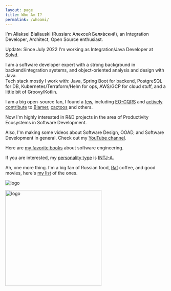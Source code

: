```yaml
---
layout: page
title: Who Am I?
permalink: /whoami/
---
```


I'm Aliaksei Bialiauski (Russian:
<span lang="ru" xml:lang="ru">Алексей Беля́вский</span>),
an Integration Developer, Architect, Open Source enthusiast.

Update: Since July 2022 I'm working as Integration/Java Developer
at [Solvd](https://www.solvd.com/).

I am a software developer expert with a strong background in
backend/integration systems, and object-oriented analysis and design with Java.
<br>
Tech stack mostly I work with: Java, Spring Boot for backend,
PostgreSQL for DB, Kubernetes/Terraform/Helm for ops,
AWS/GCP for cloud stuff, and a little bit of Groovy/Kotlin.
<br>

I am a big open-source fan, I found a [few](/pets/),
including [EO-CQRS](https://eo-cqrs.github.io/.github)
and [actively contribute](https://github.com/h1alexbel)
to [Blamer](https://blamer-io.github.io/blamer),
[cactoos](https://github.com/yegor256/cactoos)
and others.

Now I'm highly interested in R&D projects in the area of
Productivity Ecosystems in Software Development.

Also, I'm making some videos about Software Design, OOAD, and Software Development in general.
Check out my [YouTube channel](https://www.youtube.com/@absimplearchitect/featured).

Here are [my favorite books](/best-books/)
about software engineering.

If you are interested, my [personality type](https://en.wikipedia.org/wiki/Myers%E2%80%93Briggs_Type_Indicator)
is [INTJ-A](/assets/images/personality.png).

Ah, one more thing. I'm a big fan of Russian food,
[Raf](https://en.wikipedia.org/wiki/Raf_coffee) coffee,
and good movies, here's
[my list](/best-movies/) of the ones.

<p>
<img alt="logo" src="../assets/images/me-in-vatican.jpg"/>
<br>
</p>

<p>
<img alt="logo" src="../assets/images/collesium.png" style="height:300px;"/>
<br>
</p>
